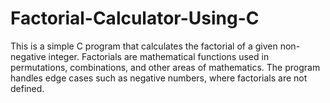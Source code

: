 # Factorial-Calculator-Using-C
This is a simple C program that calculates the factorial of a given non-negative integer. Factorials are mathematical functions used in permutations, combinations, and other areas of mathematics. The program handles edge cases such as negative numbers, where factorials are not defined.
